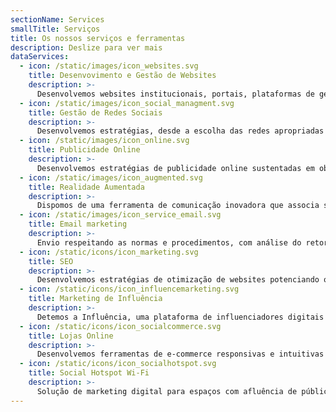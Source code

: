 ```yaml
---
sectionName: Services
smallTitle: Serviços
title: Os nossos serviços e ferramentas
description: Deslize para ver mais
dataServices:
  - icon: /static/images/icon_websites.svg
    title: Desenvovimento e Gestão de Websites
    description: >-
      Desenvolvemos websites institucionais, portais, plataformas de gestão de conteúdos recorrendo às mais avançadas tecnologias para a web.
  - icon: /static/images/icon_social_managment.svg
    title: Gestão de Redes Sociais
    description: >-
      Desenvolvemos estratégias, desde a escolha das redes apropriadas até à implementação de um plano, criação de conteúdos e medição dos resultados.
  - icon: /static/images/icon_online.svg
    title: Publicidade Online
    description: >-
      Desenvolvemos estratégias de publicidade online sustentadas em objetivos e segmentadas. Plataformas: Google ads, Facebook ads, Instagram Ads
  - icon: /static/images/icon_augmented.svg
    title: Realidade Aumentada
    description: >-
      Dispomos de uma ferramenta de comunicação inovadora que associa suportes de comunicação tradicionais a conteúdos e media digitais.
  - icon: /static/images/icon_service_email.svg
    title: Email marketing
    description: >-
      Envio respeitando as normas e procedimentos, com análise do retorno gerado através de relatórios gerando campanhas cada vez mais otimizadas.
  - icon: /static/icons/icon_marketing.svg
    title: SEO
    description: >-
      Desenvolvemos estratégias de otimização de websites potenciando o seu posicionamento dos mesmos nos motores de pesquisas
  - icon: /static/icons/icon_influencemarketing.svg
    title: Marketing de Influência
    description: >-
      Detemos a Influência, uma plataforma de influenciadores digitais que permite divulgar produtos/serviços.
  - icon: /static/icons/icon_socialcommerce.svg
    title: Lojas Online
    description: >-
      Desenvolvemos ferramentas de e-commerce responsivas e intuitivas que se adequam a qualquer tipo de negócio e segmento de mercado.
  - icon: /static/icons/icon_socialhotspot.svg
    title: Social Hotspot Wi-Fi
    description: >-
      Solução de marketing digital para espaços com afluência de público, que permite a recolha de informações sobre os visitantes para fins de comunicação.
---
```


